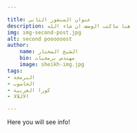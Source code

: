 ```yaml
---

title: عنوان المنشور الثاني
description: هنا ساكتب الوصف ان شاء الله
img: img-second-post.jpg
alt: second poooooost
author: 
    name: الشيخ المختار
    bio: مهندس برمجيات
    image: sheikh-img.jpg
tags: 
- البرمجة
- الحاسوب
- كورا العربية
- الاللالا

---
```


<info-box>
Here you will see info!
</info-box>
